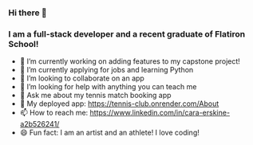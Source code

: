 ### Hi there 👋

<!--
**caraerskine/caraerskine** is a ✨ _special_ ✨ repository because its `README.md` (this file) appears on your GitHub profile.

Here are some ideas to get you started:
 -->

 <h3> I am a full-stack developer and a recent graduate of Flatiron School! </h3>

- 🔭 I’m currently working on adding features to my capstone project!
- 🌱 I’m currently applying for jobs and learning Python
- 👯 I’m looking to collaborate on an app
- 🤔 I’m looking for help with anything you can teach me
- 💬 Ask me about my tennis match booking app
- 🎾 My deployed app: https://tennis-club.onrender.com/About
- 📫 How to reach me: https://www.linkedin.com/in/cara-erskine-a2b526241/
- 😄 Fun fact: I am an artist and an athlete! I love coding!




